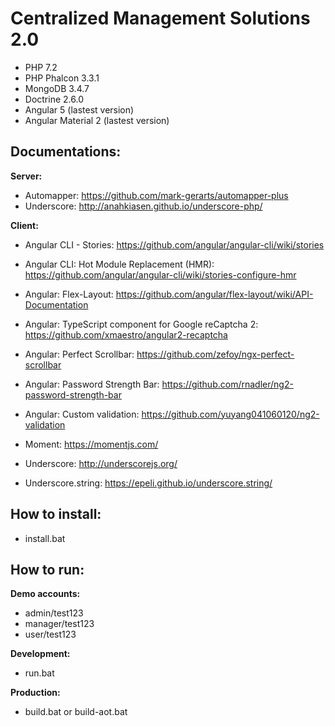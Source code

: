 # Centralized Management Solutions 2.0
- PHP 7.2
- PHP Phalcon 3.3.1
- MongoDB 3.4.7
- Doctrine 2.6.0
- Angular 5 (lastest version)
- Angular Material 2 (lastest version)

## Documentations:
**Server:**
- Automapper: https://github.com/mark-gerarts/automapper-plus
- Underscore: http://anahkiasen.github.io/underscore-php/

**Client:**
- Angular CLI - Stories: https://github.com/angular/angular-cli/wiki/stories
- Angular CLI: Hot Module Replacement (HMR): https://github.com/angular/angular-cli/wiki/stories-configure-hmr
- Angular: Flex-Layout: https://github.com/angular/flex-layout/wiki/API-Documentation
- Angular: TypeScript component for Google reCaptcha 2: https://github.com/xmaestro/angular2-recaptcha
- Angular: Perfect Scrollbar: https://github.com/zefoy/ngx-perfect-scrollbar
- Angular: Password Strength Bar: https://github.com/rnadler/ng2-password-strength-bar
- Angular: Custom validation: https://github.com/yuyang041060120/ng2-validation

- Moment: https://momentjs.com/
- Underscore: http://underscorejs.org/
- Underscore.string: https://epeli.github.io/underscore.string/

## How to install:
- install.bat

## How to run:
**Demo accounts:**
- admin/test123
- manager/test123
- user/test123

**Development:** 
- run.bat

**Production:** 
- build.bat or build-aot.bat
